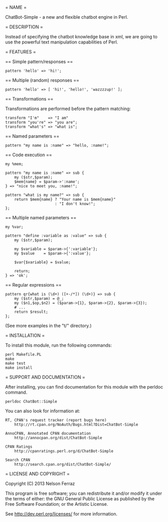 = NAME =

ChatBot-Simple - a new and flexible chatbot engine in Perl.

= DESCRIPTION =

Instead of specifying the chatbot knowledge base in xml, we are
going to use the powerful text manipulation capabilities of Perl.

= FEATURES =

== Simple pattern/responses ==

	pattern 'hello' => 'hi!';

== Multiple (random) responses ==

	pattern 'hello' => [ 'hi!', 'hello!', 'wazzzzup!' ];

== Transformations ==

Transformations are performed before the pattern matching:

	transform "I'm"    => "I am"
	transform "you're" => "you are";
	transform "what's" => "what is";

== Named parameters ==

	pattern "my name is :name" => "hello, :name!";

== Code execution ==

	my %mem;

	pattern "my name is :name" => sub {
		my ($str,$param);
		$mem{name} = $param->':name';
	} => "nice to meet you, :name!";

	pattern "what is my name?" => sub {
		return $mem{name} ? "Your name is $mem{name}"
		                  : "I don't know!";
	};

== Multiple named parameters ==

	my %var;

	pattern "define :variable as :value" => sub {
		my ($str,$param);

		my $variable = $param->{':variable'};
		my $value    = $param->{':value'};

		$var{$variable} = $value;

		return;
	} => 'ok';

== Regular expressions ==

	pattern qr{what is (\d+) ([+-/*]) (\d+)} => sub {
		my ($str,$param) = @_;
		my ($n1,$op,$n2) = ($param->{1}, $param->{2}, $param->{3});
		# ...
		return $result;
	};

(See more examples in the "t/" directory.)

= INSTALLATION =

To install this module, run the following commands:

	perl Makefile.PL
	make
	make test
	make install

= SUPPORT AND DOCUMENTATION =

After installing, you can find documentation for this module with the
perldoc command.

    perldoc ChatBot::Simple

You can also look for information at:

    RT, CPAN's request tracker (report bugs here)
        http://rt.cpan.org/NoAuth/Bugs.html?Dist=ChatBot-Simple

    AnnoCPAN, Annotated CPAN documentation
        http://annocpan.org/dist/ChatBot-Simple

    CPAN Ratings
        http://cpanratings.perl.org/d/ChatBot-Simple

    Search CPAN
        http://search.cpan.org/dist/ChatBot-Simple/

= LICENSE AND COPYRIGHT =

Copyright (C) 2013 Nelson Ferraz

This program is free software; you can redistribute it and/or modify it
under the terms of either: the GNU General Public License as published
by the Free Software Foundation; or the Artistic License.

See http://dev.perl.org/licenses/ for more information.

